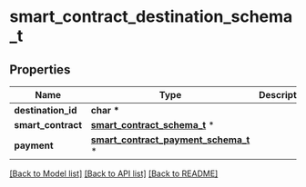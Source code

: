 # smart_contract_destination_schema_t

## Properties
Name | Type | Description | Notes
------------ | ------------- | ------------- | -------------
**destination_id** | **char \*** |  | [optional] 
**smart_contract** | [**smart_contract_schema_t**](smart_contract_schema.md) \* |  | [optional] 
**payment** | [**smart_contract_payment_schema_t**](smart_contract_payment_schema.md) \* |  | [optional] 

[[Back to Model list]](../README.md#documentation-for-models) [[Back to API list]](../README.md#documentation-for-api-endpoints) [[Back to README]](../README.md)


